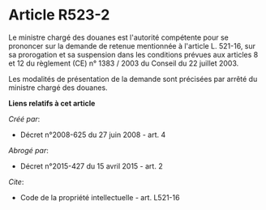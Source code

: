 # Article R523-2

Le ministre chargé des douanes est l'autorité compétente pour se prononcer sur la demande de retenue mentionnée à l'article
L. 521-16, sur sa prorogation et sa suspension dans les conditions prévues aux articles 8 et 12 du règlement (CE) n° 1383 /
2003 du Conseil du 22 juillet 2003. 

Les modalités de présentation de la demande sont précisées par arrêté du ministre chargé des douanes.

**Liens relatifs à cet article**

_Créé par_:

  - Décret n°2008-625 du 27 juin 2008 - art. 4

_Abrogé par_:

  - Décret n°2015-427 du 15 avril 2015 - art. 2

_Cite_:

  - Code de la propriété intellectuelle - art. L521-16
